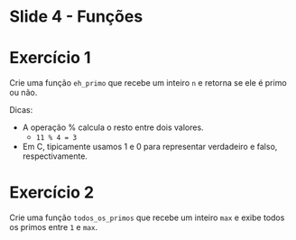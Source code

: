 <meta http-equiv="Content-Type" content="text/html; charset=UTF-8"/></p>        

Slide 4 - Funções
=================

# Exercício 1

Crie uma função `eh_primo` que recebe um inteiro `n` e retorna se ele é primo
ou não.

Dicas:
- A operação % calcula o resto entre dois valores.
    - `11 % 4 = 3`
- Em C, tipicamente usamos 1 e 0 para representar verdadeiro e falso,
  respectivamente.

# Exercício 2

Crie uma função `todos_os_primos` que recebe um inteiro `max` e exibe todos os
primos entre `1` e `max`.
